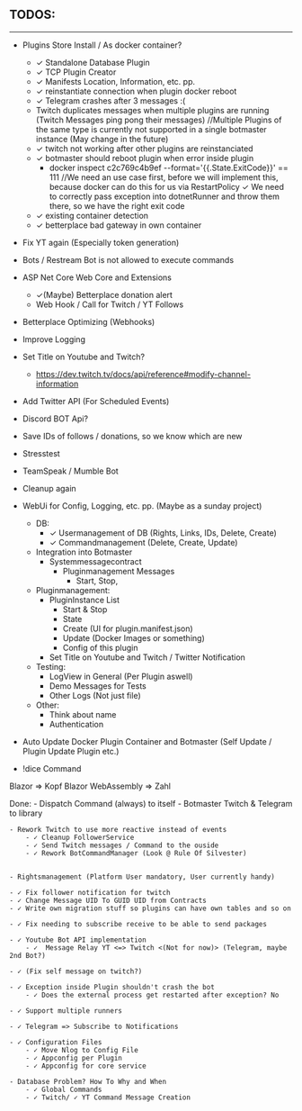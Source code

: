 ﻿## TODOS:
_____
- Plugins Store Install / As docker container?
	- ✓ Standalone Database Plugin 
	- ✓ TCP Plugin Creator 
	- ✓ Manifests Location, Information, etc. pp.
	- ✓ reinstantiate connection when plugin docker reboot
	- ✓ Telegram crashes after 3 messages :(
	- Twitch duplicates messages when multiple plugins are running (Twitch Messages ping pong their messages) //Multiple Plugins of the same type is currently not supported in a single botmaster instance (May change in the future)
	- ✓ twitch not working after other plugins are reinstanciated
	- ✓ botmaster should reboot plugin when error inside plugin 
		- docker inspect c2c769c4b9ef --format='{{.State.ExitCode}}'  == 111 //We need an use case first, before we will implement this, because docker can do this for us via RestartPolicy
		✓ We need to correctly pass exception into dotnetRunner and throw them there, so we have the right exit code
	- ✓ existing container detection
	- ✓ betterplace bad gateway in own container

- Fix YT again (Especially token generation)

- Bots / Restream Bot is not allowed to execute commands

- ASP Net Core Web Core and Extensions
	- ✓(Maybe) Betterplace donation alert
	- Web Hook / Call for Twitch / YT Follows
- Betterplace Optimizing (Webhooks)

- Improve Logging

- Set Title on Youtube and Twitch?
	- https://dev.twitch.tv/docs/api/reference#modify-channel-information

- Add Twitter API (For Scheduled Events)

- Discord BOT Api?

- Save IDs of follows / donations, so we know which are new 

- Stresstest

- TeamSpeak / Mumble Bot

- Cleanup again

- WebUi for Config, Logging, etc. pp. (Maybe as a sunday project)
	- DB:
		- ✓ Usermanagement of DB (Rights, Links, IDs, Delete, Create)
		- ✓ Commandmanagement (Delete, Create, Update)
	- Integration into Botmaster
		- Systemmessagecontract
			- Pluginmanagement Messages
				- Start, Stop, 
	- Pluginmanagement:
		- PluginInstance List
			- Start & Stop
			- State
			- Create (UI for plugin.manifest.json)
			- Update (Docker Images or something)
			- Config of this plugin
		- Set Title on Youtube and Twitch / Twitter Notification
	- Testing:
		- LogView in General (Per Plugin aswell)
		- Demo Messages for Tests
		- Other Logs (Not just file)
	- Other:
		- Think about name
		- Authentication
	
- Auto Update Docker Plugin Container and Botmaster (Self Update / Plugin Update Plugin etc.)

- !dice Command

Blazor				=> Kopf
Blazor WebAssembly	=> Zahl


Done:
	- Dispatch Command (always) to itself
	- Botmaster Twitch & Telegram to library

	- Rework Twitch to use more reactive instead of events
		- ✓ Cleanup FollowerService
		- ✓ Send Twitch messages / Command to the ouside
		- ✓ Rework BotCommandManager (Look @ Rule Of Silvester)
		

	- Rightsmanagement (Platform User mandatory, User currently handy)

	- ✓ Fix follower notification for twitch
	- ✓ Change Message UID To GUID UID from Contracts
	- ✓ Write own migration stuff so plugins can have own tables and so on

	- ✓ Fix needing to subscribe receive to be able to send packages
	
	- ✓ Youtube Bot API implementation
		- ✓  Message Relay YT <=> Twitch <(Not for now)> (Telegram, maybe 2nd Bot?)

	- ✓ (Fix self message on twitch?)

	- ✓ Exception inside Plugin shouldn't crash the bot
		- ✓ Does the external process get restarted after exception? No

	- ✓ Support multiple runners

	- ✓ Telegram => Subscribe to Notifications

	- ✓ Configuration Files
		- ✓ Move Nlog to Config File
		- ✓ Appconfig per Plugin
		- ✓ Appconfig for core service

	- Database Problem? How To Why and When
		- ✓ Global Commands
		- ✓ Twitch/ ✓ YT Command Message Creation